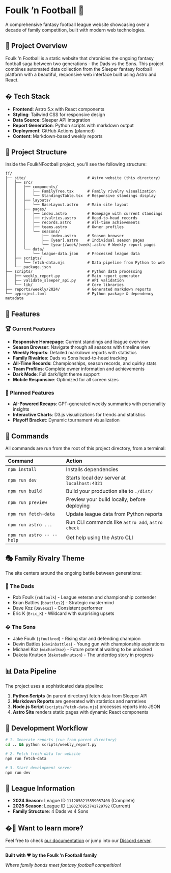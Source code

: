 # Foulk ’n Football 🏈

A comprehensive fantasy football league website showcasing over a decade of family competition, built with modern web technologies.

## 🎯 Project Overview

Foulk ’n Football is a static website that chronicles the ongoing fantasy football saga between two generations - the Dads vs the Sons. This project combines automated data collection from the Sleeper fantasy football platform with a beautiful, responsive web interface built using Astro and React.

## �️ Tech Stack

- **Frontend**: Astro 5.x with React components
- **Styling**: Tailwind CSS for responsive design
- **Data Source**: Sleeper API integration
- **Report Generation**: Python scripts with markdown output
- **Deployment**: GitHub Actions (planned)
- **Content**: Markdown-based weekly reports

## 🚀 Project Structure

Inside the FoulkNFootball project, you'll see the following structure:

```text
ff/
├── site/                           # Astro website (this directory)
│   ├── src/
│   │   ├── components/
│   │   │   ├── FamilyTree.tsx      # Family rivalry visualization
│   │   │   └── StandingsTable.tsx  # Responsive standings display
│   │   ├── layouts/
│   │   │   └── BaseLayout.astro    # Main site layout
│   │   ├── pages/
│   │   │   ├── index.astro         # Homepage with current standings
│   │   │   ├── rivalries.astro     # Head-to-head records
│   │   │   ├── records.astro       # All-time achievements
│   │   │   ├── teams.astro         # Owner profiles
│   │   │   └── seasons/
│   │   │       ├── index.astro     # Season browser
│   │   │       ├── [year].astro    # Individual season pages
│   │   │       └── [year]/week/[week].astro # Weekly report pages
│   │   └── data/
│   │       └── league-data.json    # Processed league data
│   ├── scripts/
│   │   └── fetch-data.mjs          # Data pipeline from Python to web
│   └── package.json
├── scripts/                        # Python data processing
│   ├── weekly_report.py            # Main report generator
│   ├── validate_sleeper_api.py     # API validation
│   └── lib/                        # Core libraries
├── reports/weekly/2024/            # Generated markdown reports
└── pyproject.toml                  # Python package & dependency metadata
```

## 🎨 Features

### 🏆 Current Features

- **Responsive Homepage**: Current standings and league overview
- **Season Browser**: Navigate through all seasons with timeline view
- **Weekly Reports**: Detailed markdown reports with statistics
- **Family Rivalries**: Dads vs Sons head-to-head tracking
- **All-Time Records**: Championships, season records, and quirky stats
- **Team Profiles**: Complete owner information and achievements
- **Dark Mode**: Full dark/light theme support
- **Mobile Responsive**: Optimized for all screen sizes

### 🚧 Planned Features

- **AI-Powered Recaps**: GPT-generated weekly summaries with personality insights
- **Interactive Charts**: D3.js visualizations for trends and statistics
- **Playoff Bracket**: Dynamic tournament visualization

## 🧞 Commands

All commands are run from the root of this project directory, from a terminal:

| Command                   | Action                                           |
| :------------------------ | :----------------------------------------------- |
| `npm install`             | Installs dependencies                            |
| `npm run dev`             | Starts local dev server at `localhost:4321`      |
| `npm run build`           | Build your production site to `./dist/`          |
| `npm run preview`         | Preview your build locally, before deploying     |
| `npm run fetch-data`      | Update league data from Python reports          |
| `npm run astro ...`       | Run CLI commands like `astro add`, `astro check` |
| `npm run astro -- --help` | Get help using the Astro CLI                     |

## 🎭 Family Rivalry Theme

The site centers around the ongoing battle between generations:

### 👨 The Dads
- Rob Foulk (`robfoulk`) - League veteran and championship contender
- Brian Battles (`bbattles2`) - Strategic mastermind
- Dave Koz (`DaveKoz`) - Consistent performer
- Eric K (`Eric_K`) - Wildcard with surprising upsets

### � The Sons
- Jake Foulk (`jfoulkrod`) - Rising star and defending champion
- Devin Battles (`devinbattles`) - Young gun with championship aspirations
- Michael Koz (`michaelkoz`) - Future potential waiting to be unlocked
- Dakota Knutson (`dakotadknutson`) - The underdog story in progress

## 📊 Data Pipeline

The project uses a sophisticated data pipeline:

1. **Python Scripts** (in parent directory) fetch data from Sleeper API
2. **Markdown Reports** are generated with statistics and narratives
3. **Node.js Script** (`scripts/fetch-data.mjs`) processes reports into JSON
4. **Astro Site** renders static pages with dynamic React components

## 🚀 Development Workflow

```bash
# 1. Generate reports (run from parent directory)
cd .. && python scripts/weekly_report.py

# 2. Fetch fresh data for website
npm run fetch-data

# 3. Start development server
npm run dev
```

## 🏈 League Information

- **2024 Season**: League ID `1112858215559057408` (Complete)
- **2025 Season**: League ID `1180276953741729792` (Current)
- **Family Structure**: 4 Dads vs 4 Sons

## �👀 Want to learn more?

Feel free to check [our documentation](https://docs.astro.build) or jump into our [Discord server](https://astro.build/chat).

---

**Built with ❤️ by the Foulk ’n Football family**

*Where family bonds meet fantasy football competition!*
